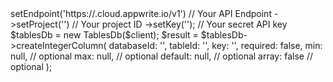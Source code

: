 <?php

use Appwrite\Client;
use Appwrite\Services\TablesDb;

$client = (new Client())
    ->setEndpoint('https://<REGION>.cloud.appwrite.io/v1') // Your API Endpoint
    ->setProject('<YOUR_PROJECT_ID>') // Your project ID
    ->setKey('<YOUR_API_KEY>'); // Your secret API key

$tablesDb = new TablesDb($client);

$result = $tablesDb->createIntegerColumn(
    databaseId: '<DATABASE_ID>',
    tableId: '<TABLE_ID>',
    key: '',
    required: false,
    min: null, // optional
    max: null, // optional
    default: null, // optional
    array: false // optional
);